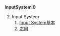 **InputSystem 0**

2. Input System  
    1. [Input System基本](2_1_1_InputSystem/InputSystem0.md)  
    2. [応用](2_1_2_InputSystem/InputSystem0.md) 
  
